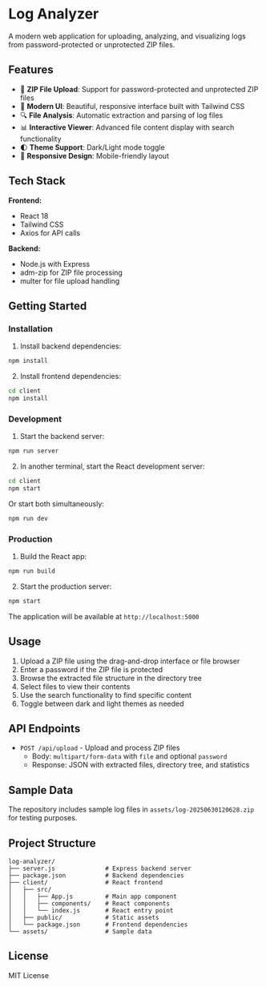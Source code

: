 # Log Analyzer

A modern web application for uploading, analyzing, and visualizing logs from password-protected or unprotected ZIP files.

## Features

- 📁 **ZIP File Upload**: Support for password-protected and unprotected ZIP files
- 🎨 **Modern UI**: Beautiful, responsive interface built with Tailwind CSS
- 🔍 **File Analysis**: Automatic extraction and parsing of log files
- 📊 **Interactive Viewer**: Advanced file content display with search functionality
- 🌓 **Theme Support**: Dark/Light mode toggle
- 📱 **Responsive Design**: Mobile-friendly layout

## Tech Stack

**Frontend:**
- React 18
- Tailwind CSS
- Axios for API calls

**Backend:**
- Node.js with Express
- adm-zip for ZIP file processing
- multer for file upload handling

## Getting Started

### Installation

1. Install backend dependencies:
```bash
npm install
```

2. Install frontend dependencies:
```bash
cd client
npm install
```

### Development

1. Start the backend server:
```bash
npm run server
```

2. In another terminal, start the React development server:
```bash
cd client
npm start
```

Or start both simultaneously:
```bash
npm run dev
```

### Production

1. Build the React app:
```bash
npm run build
```

2. Start the production server:
```bash
npm start
```

The application will be available at `http://localhost:5000`

## Usage

1. Upload a ZIP file using the drag-and-drop interface or file browser
2. Enter a password if the ZIP file is protected
3. Browse the extracted file structure in the directory tree
4. Select files to view their contents
5. Use the search functionality to find specific content
6. Toggle between dark and light themes as needed

## API Endpoints

- `POST /api/upload` - Upload and process ZIP files
  - Body: `multipart/form-data` with `file` and optional `password`
  - Response: JSON with extracted files, directory tree, and statistics

## Sample Data

The repository includes sample log files in `assets/log-20250630120628.zip` for testing purposes.

## Project Structure

```
log-analyzer/
├── server.js              # Express backend server
├── package.json           # Backend dependencies
├── client/                # React frontend
│   ├── src/
│   │   ├── App.js         # Main app component
│   │   ├── components/    # React components
│   │   └── index.js       # React entry point
│   ├── public/            # Static assets
│   └── package.json       # Frontend dependencies
└── assets/                # Sample data
```

## License

MIT License
